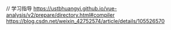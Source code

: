 // 学习指导
https://ustbhuangyi.github.io/vue-analysis/v2/prepare/directory.html#compiler
https://blog.csdn.net/weixin_42752574/article/details/105526570